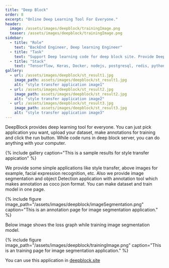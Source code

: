 ```yaml
---
title: "Deep Block"
order: 8
excerpt: "Online Deep Learning Tool For Everyone."
header:
  image: /assets/images/deepblock/trainingImage.png
  teaser: /assets/images/deepblock/trainingImage.png
sidebar:
  - title: "Role"
    text: "BackEnd Engineer, Deep learning Engineer"
  - title: "Task"
    text: "Support Deep learning code for deep block site. Provide Deep block server for running deep learning code, providing API, uploading/downloading dataset."
  - title: "Stack"
    text: "Tensorflow, Keras, Docker, nodejs, postgresql, redis, python, AWS"
gallery:
  - url: /assets/images/deepblock/st_result1.jpg
    image_path: assets/images/deepblock/st_result1.jpg
    alt: "style transfer application image1"
  - url: /assets/images/deepblock/st_result2.jpg
    image_path: assets/images/deepblock/st_result2.jpg
    alt: "style transfer application image2"
  - url: /assets/images/deepblock/st_result3.jpg
    image_path: assets/images/deepblock/st_result3.jpg
    alt: "style transfer application image3"
---
```


DeepBlock provides deep learning tool for everyone. You can just pick application you want, upload your dataset, make annotations for training and click the run button. While code runs in deep block server, you can do anything with your computer. 

{% include gallery caption="This is a sample results for style transfer appication" %}

We provide some simple applications like style transfer, above images for example, facial expression recognition, etc.
Also we provide image segmentation and object Detection application with annotation tool which makes annotation as coco json format.
You can make dataset and train model in one page.

{% include figure image_path="/assets/images/deepblock/imageSegmentation.png" caption="This is an annotation page for image segmentation application." %}

Below image shows the loss graph while training image segmentation model.

{% include figure image_path="/assets/images/deepblock/trainingImage.png" caption="This is an training page for image segmentation application." %}

You can use this application in [deepblock.site](https://deepblock.site)